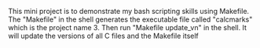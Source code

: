 This mini project is to demonstrate my bash scripting skills using Makefile. The "Makefile" in the shell generates the executable file called "calcmarks" which is the project name
3. Then run "Makefile update_vn" in the shell. It will update the versions of all C files and the Makefile itself

